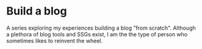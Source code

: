 <meta name="daria:title" content="Build a blog">
<meta name="daria:title_slug" content="build_a_blog">
<meta name="daria:order" content="3">
<meta name="daria:created_on" content="2022-06-21">
<meta name="daria:tags" content="fsharp,markdown,general">

# Build a blog

A series exploring my experiences building a blog "from scratch". 
Although a plethora of blog tools and SSGs exist, I am the the type of person who sometimes likes to reinvent the wheel.

